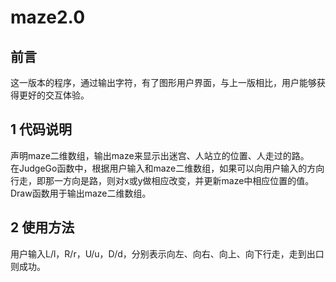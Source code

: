 # maze2.0
## 前言
这一版本的程序，通过输出字符，有了图形用户界面，与上一版相比，用户能够获得更好的交互体验。
## 1 代码说明
声明maze二维数组，输出maze来显示出迷宫、人站立的位置、人走过的路。  
在JudgeGo函数中，根据用户输入和maze二维数组，如果可以向用户输入的方向行走，即那一方向是路，则对x或y做相应改变，并更新maze中相应位置的值。  
Draw函数用于输出maze二维数组。
## 2 使用方法
用户输入L/l，R/r，U/u，D/d，分别表示向左、向右、向上、向下行走，走到出口则成功。

